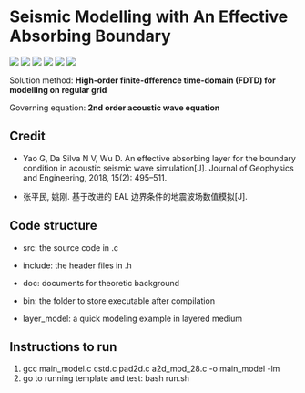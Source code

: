 # Seismic Modelling with An Effective Absorbing Boundary

![](https://img.shields.io/badge/License-GPLv3-blue)  ![](https://img.shields.io/badge/Author-Jiadong_Guo-blue)  ![](https://img.shields.io/badge/Email-jdongguo@126.com-blue)  ![](https://img.shields.io/badge/Language-C_Shell_Python-blue)  ![](https://img.shields.io/badge/System-Linux-blue)  ![](https://img.shields.io/badge/Dependencies-MPI_OpenBlas-blue)


Solution method: **High-order finite-dfference time-domain (FDTD) for modelling on regular grid**

Governing equation: **2nd order acoustic wave equation**

## Credit

- Yao G, Da Silva N V, Wu D. An effective absorbing layer for the boundary condition in acoustic seismic wave simulation[J]. Journal of Geophysics and Engineering, 2018, 15(2): 495–511.

- 张平民, 姚刚. 基于改进的 EAL 边界条件的地震波场数值模拟[J].

## Code structure

- src: the source code in .c

- include: the header files in .h

- doc: documents for theoretic background

- bin: the folder to store executable after compilation

- layer_model: a quick modeling example in layered medium

## Instructions to run

1. gcc main_model.c cstd.c pad2d.c a2d_mod_28.c -o main_model -lm
2. go to running template and test: bash run.sh

